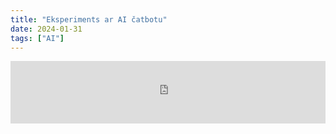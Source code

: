 ```yaml
---
title: "Eksperiments ar AI čatbotu"
date: 2024-01-31
tags: ["AI"]
---
```


 <center><iframe src="https://chat.dvilcans.com" width="100%" height="100vh" frameborder="0"></iframe></center>
